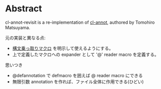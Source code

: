 # Abstract

cl-annot-revisit is a re-implementation of [cl-annot](https://github.com/m2ym/cl-annot), authored by Tomohiro Matsuyama.

元の実装と異なる点:

- [構文乗っ取りマクロ](https://g000001.cddddr.org/3756404769) を明示して使えるようにする。
- 上で定義したマクロへの expander として '@' reader macro を定義する。

思いつき

- @defannotation で defmacro を囲えば @ reader macro にできる
- 無限引数 annotation を作れば、ファイル全体に作用できる(ひどい)

